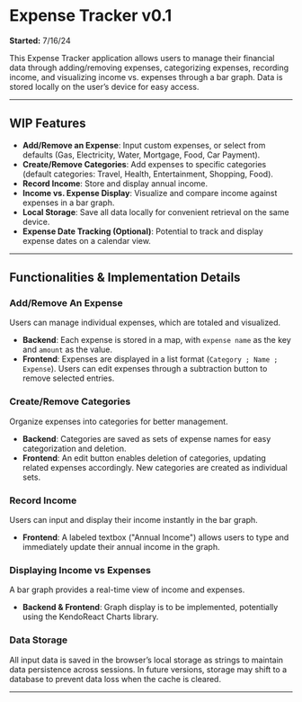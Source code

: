 
# Expense Tracker v0.1

**Started:** 7/16/24

This Expense Tracker application allows users to manage their financial data through adding/removing expenses, categorizing expenses, recording income, and visualizing income vs. expenses through a bar graph. Data is stored locally on the user’s device for easy access.

---

## WIP Features
- **Add/Remove an Expense**: Input custom expenses, or select from defaults (Gas, Electricity, Water, Mortgage, Food, Car Payment).
- **Create/Remove Categories**: Add expenses to specific categories (default categories: Travel, Health, Entertainment, Shopping, Food).
- **Record Income**: Store and display annual income.
- **Income vs. Expense Display**: Visualize and compare income against expenses in a bar graph.
- **Local Storage**: Save all data locally for convenient retrieval on the same device.
- **Expense Date Tracking (Optional)**: Potential to track and display expense dates on a calendar view.

---

## Functionalities & Implementation Details

### Add/Remove An Expense 
Users can manage individual expenses, which are totaled and visualized.
- **Backend**: Each expense is stored in a map, with `expense name` as the key and `amount` as the value.
- **Frontend**: Expenses are displayed in a list format (`Category ; Name ; Expense`). Users can edit expenses through a subtraction button to remove selected entries.

### Create/Remove Categories 
Organize expenses into categories for better management.
- **Backend**: Categories are saved as sets of expense names for easy categorization and deletion.
- **Frontend**: An edit button enables deletion of categories, updating related expenses accordingly. New categories are created as individual sets.

### Record Income 
Users can input and display their income instantly in the bar graph.
- **Frontend**: A labeled textbox ("Annual Income") allows users to type and immediately update their annual income in the graph.

### Displaying Income vs Expenses 
A bar graph provides a real-time view of income and expenses.
- **Backend & Frontend**: Graph display is to be implemented, potentially using the KendoReact Charts library.

### Data Storage
All input data is saved in the browser’s local storage as strings to maintain data persistence across sessions. In future versions, storage may shift to a database to prevent data loss when the cache is cleared.

--- 

